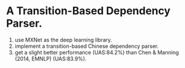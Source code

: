 A Transition-Based Dependency Parser.
====
1. use MXNet as the deep learning library.
2. implement a transition-based Chinese dependency parser.
3. get a slight better performance (UAS:84.2%) than Chen & Manning (2014, EMNLP) (UAS:83.9%).
